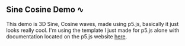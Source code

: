 ## Sine Cosine Demo ∿

This demo is 3D Sine, Cosine waves, made using p5.js, basically it just looks really cool. I'm using the template I just made for p5.js alone with documentation located on the p5.js website [here](https://p5js.org/).
